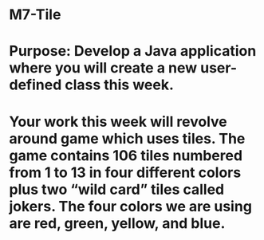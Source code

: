 # M7-Tile
#
# Purpose: Develop a Java application where you will create a new user-defined class this week.
# Your work this week will revolve around game which uses tiles. The game contains 106 tiles numbered from 1 to 13 in four different colors plus two “wild card” tiles called jokers. The four colors we are using are red, green, yellow, and blue.
